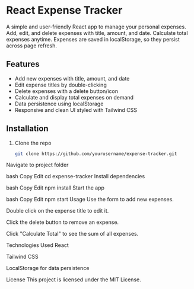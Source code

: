 # React Expense Tracker

A simple and user-friendly React app to manage your personal expenses. Add, edit, and delete expenses with title, amount, and date. Calculate total expenses anytime. Expenses are saved in localStorage, so they persist across page refresh.

## Features

- Add new expenses with title, amount, and date  
- Edit expense titles by double-clicking  
- Delete expenses with a delete button/icon  
- Calculate and display total expenses on demand  
- Data persistence using localStorage  
- Responsive and clean UI styled with Tailwind CSS  

## Installation

1. Clone the repo  
   ```bash
   git clone https://github.com/yourusername/expense-tracker.git
Navigate to project folder

bash
Copy
Edit
cd expense-tracker
Install dependencies

bash
Copy
Edit
npm install
Start the app

bash
Copy
Edit
npm start
Usage
Use the form to add new expenses.

Double click on the expense title to edit it.

Click the delete button to remove an expense.

Click "Calculate Total" to see the sum of all expenses.

Technologies Used
React

Tailwind CSS

LocalStorage for data persistence

License
This project is licensed under the MIT License.

